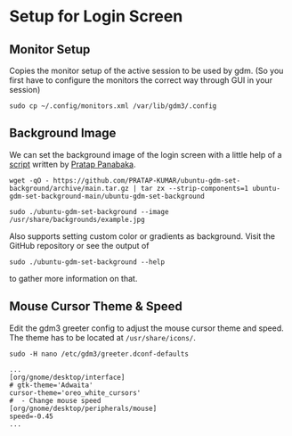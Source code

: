 # Setup for Login Screen

## Monitor Setup

Copies the monitor setup of the active session to be used by gdm.
(So you first have to configure the monitors the correct way through GUI in your session)

```shell
sudo cp ~/.config/monitors.xml /var/lib/gdm3/.config
```

## Background Image

We can set the background image of the login screen with a little help of a [script](https://github.com/PRATAP-KUMAR/ubuntu-gdm-set-background) written by [Pratap Panabaka](https://github.com/PRATAP-KUMAR).

```shell
wget -qO - https://github.com/PRATAP-KUMAR/ubuntu-gdm-set-background/archive/main.tar.gz | tar zx --strip-components=1 ubuntu-gdm-set-background-main/ubuntu-gdm-set-background
```

```shell
sudo ./ubuntu-gdm-set-background --image /usr/share/backgrounds/example.jpg
```

Also supports setting custom color or gradients as background. Visit the GitHub repository or see the output of

```shell
sudo ./ubuntu-gdm-set-background --help
```

to gather more information on that.

## Mouse Cursor Theme & Speed

Edit the gdm3 greeter config to adjust the mouse cursor theme and speed.
The theme has to be located at `/usr/share/icons/`.

```shell
sudo -H nano /etc/gdm3/greeter.dconf-defaults
```

```dsconfig
...
[org/gnome/desktop/interface]
# gtk-theme='Adwaita'
cursor-theme='oreo_white_cursors'
#  - Change mouse speed
[org/gnome/desktop/peripherals/mouse]
speed=-0.45
...
```

